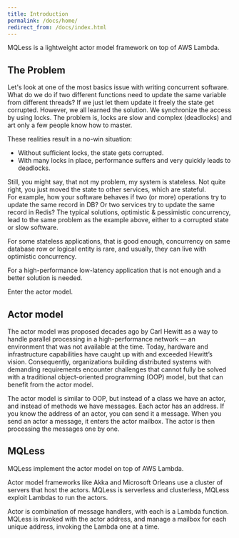 ```yaml
---
title: Introduction
permalink: /docs/home/
redirect_from: /docs/index.html
---
```


MQLess is a lightweight actor model framework on top of AWS Lambda.

## The Problem

Let's look at one of the most basics issue with writing concurrent software. What do we do if two different functions need to update the same variable from different threads? 
If we just let them update it freely the state get corrupted. 
However, we all learned the solution. We synchronize the access by using locks.
The problem is, locks are slow and complex (deadlocks) and art only a few people know how to master.

These realities result in a no-win situation:
* Without sufficient locks, the state gets corrupted.
* With many locks in place, performance suffers and very quickly leads to deadlocks.

Still, you might say, that not my problem, my system is stateless.
Not quite right, you just moved the state to other services, which are stateful.  
For example, how your software behaves if two (or more) operations try to update the same record in DB? Or two services try to update the same record in Redis?
The typical solutions, optimistic & pessimistic concurrency, lead to the same problem as the example above, either to a corrupted state or slow software.

For some stateless applications, that is good enough, concurrency on same database row or logical entity is rare, and usually, they can live with optimistic concurrency.

For a high-performance low-latency application that is not enough and a better solution is needed.

Enter the actor model.

## Actor model

The actor model was proposed decades ago by Carl Hewitt as a way to handle parallel processing in a high-performance network — an environment that was not available at the time. Today, hardware and infrastructure capabilities have caught up with and exceeded Hewitt’s vision. Consequently, organizations building distributed systems with demanding requirements encounter challenges that cannot fully be solved with a traditional object-oriented programming (OOP) model, but that can benefit from the actor model.

The actor model is similar to OOP, but instead of a class we have an actor, and instead of methods we have messages.
Each actor has an address. If you know the address of an actor, you can send it a message.
When you send an actor a message, it enters the actor mailbox. The actor is then processing the messages one by one.

## MQLess

MQLess implement the actor model on top of AWS Lambda.

Actor model frameworks like Akka and Microsoft Orleans use a cluster of servers that host the actors.
MQLess is serverless and clusterless, MQLess exploit Lambdas to run the actors.

Actor is combination of message handlers, with each is a Lambda function.
MQLess is invoked with the actor address, and manage a mailbox for each unique address, invoking the Lambda one at a time.












